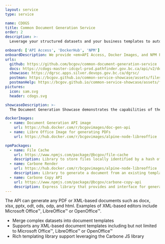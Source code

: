 ```yaml
---
layout: service
type: service

name: CDOGS
title: Common Document Generation Service
order: 2
description: >-
  Leverage your structured datasets and your business templates to automatically populate printable documents, spreadsheets, presentations, or PDFs using the Common Document Generation Service.

onboard: ['API Access', 'DockerHub', 'NPM']
onboardDescription: We provide <em>API Access, Docker Images, and NPM Packages</em> for the Common Document Generation Service.
urls:
  github: https://github.com/bcgov/common-document-generation-service
  docs: https://cdogs-master-idcqvl-prod.pathfinder.gov.bc.ca/api/v2/docs
  showcase: https://dgrsc.apps.silver.devops.gov.bc.ca/dgrsc/
  postman: https://bcgov.github.io/common-service-showcase/assets/files/common_services_postman_collection.json
  postmanHelp: https://bcgov.github.io/common-service-showcase/assets/files/common_services_postman_readme.md
pictures:
  icon: sam.svg
  header: cdogs.svg

showcaseDescription: >-
  The Document Generation Showcase demonstrates the capabilities of the Common Document Generation Service API (CDOGS).

dockerImages:
  - name: Document Generation API image
    url: https://hub.docker.com/r/bcgovimages/doc-gen-api
  - name: Libre Office Image for generating PDFs
    url: https://hub.docker.com/r/bcgovimages/alpine-node-libreoffice

npmPackages:
  - name: File Cache
    url: https://www.npmjs.com/package/@bcgov/file-cache
    description: Library to store files locally identified by a hash of the file contents. A sub-directory is created and identified by a hash of the file, the original file is then stored under the hash sub-directory. The hash is created when writing the binary contents to disk. Each file will generate a unique hash.
  - name: Carbone Render
    url: https://hub.docker.com/r/bcgovimages/alpine-node-libreoffice
    description: Library to generate a document from an existing template and JSON data. This is a wrapper around carbone, please refer to their documentation for more detail.
  - name: Carbone Copy API
    url: https://www.npmjs.com/package/@bcgov/carbone-copy-api
    description: Express library that provides and interface for generating documents from templates and data. It provides a local file storage cache that means callers do not have to upload the template for each render. Callers should should store cache keys/hashes and check if templates exist before generation. This is a wrapper around carbone, please refer to their documentation for more detail. The API follows their recommendations.
---
```

The API can generate any PDF or XML-based documents such as docx, xlsx, pptx, odt, ods, odp, and html. Examples of XML-based editors include Microsoft Office&#x2122;, LibreOffice&#x2122; or OpenOffice&#x2122;.

- Merge complex datasets into document templates
- Supports any XML-based document templates including but not limited to Microsoft Office&#x2122;, LibreOffice&#x2122; or OpenOffice&#x2122;
- Rich templating library support leveraging the Carbone JS library



